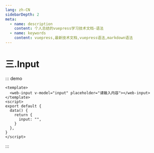 ```yaml
---
lang: zh-CN
sidebarDepth: 2
meta:
  - name: description
    content: 个人总结的vuepress学习技术文档-语法
  - name: keywords
    content: vuepress,最新技术文档,vuepress语法,markdown语法
---
```


# 三.Input

::: demo

```vue
<template>
  <web-input v-model="input" placeholder="请输入内容"></web-input>
</template>
<script>
export default {
  data() {
    return {
      input: "",
    }
  },
}
</script>
```

:::
